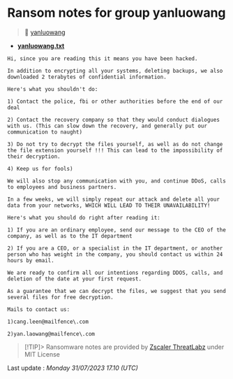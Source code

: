# Ransom notes for group yanluowang
> 🔗 [yanluowang](group/yanluowang)
* **[yanluowang.txt](https://ransomware.live/ransomware_notes/yanluowang/yanluowang.txt)**

```
Hi, since you are reading this it means you have been hacked.

In addition to encrypting all your systems, deleting backups, we also downloaded 2 terabytes of confidential information.

Here's what you shouldn't do:

1) Contact the police, fbi or other authorities before the end of our deal

2) Contact the recovery company so that they would conduct dialogues with us. (This can slow down the recovery, and generally put our communication to naught)

3) Do not try to decrypt the files yourself, as well as do not change the file extension yourself !!! This can lead to the impossibility of their decryption.

4) Keep us for fools)

We will also stop any communication with you, and continue DDoS, calls to employees and business partners. 

In a few weeks, we will simply repeat our attack and delete all your data from your networks, WHICH WILL LEAD TO THEIR UNAVAILABILITY!

Here's what you should do right after reading it:

1) If you are an ordinary employee, send our message to the CEO of the company, as well as to the IT department

2) If you are a CEO, or a specialist in the IT department, or another person who has weight in the company, you should contact us within 24 hours by email.

We are ready to confirm all our intentions regarding DDOS, calls, and deletion of the date at your first request.

As a guarantee that we can decrypt the files, we suggest that you send several files for free decryption.

Mails to contact us:

1)cang.leen@mailfence\.com

2)yan.laowang@mailfence\.com

```


> [!TIP]> Ransomware notes are provided by [Zscaler ThreatLabz](https://github.com/threatlabz/ransomware_notes) under MIT License
> 




Last update : _Monday 31/07/2023 17.10 (UTC)_

